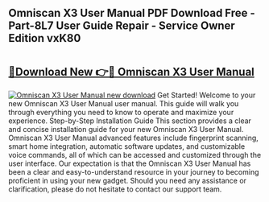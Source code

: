 ## Omniscan X3 User Manual PDF Download Free - Part-8L7 User Guide Repair - Service Owner Edition vxK80

# <h2><a href="http://cf28660.oget.top/?id=Omniscan+X3+User+Manual">🔗Download New 👉🔴 Omniscan X3 User Manual</a></h2>

[![Omniscan X3 User Manual new download](https://i.imgur.com/5g1atiW.png)](http://cf28660.oget.top/?id=Omniscan+X3+User+Manual)
Get Started! Welcome to your new Omniscan X3 User Manual user manual. This guide will walk you through everything you need to know to operate and maximize your experience. Step-by-Step Installation Guide This section provides a clear and concise installation guide for your new Omniscan X3 User Manual. Omniscan X3 User Manual advanced features include fingerprint scanning, smart home integration, automatic software updates, and customizable voice commands, all of which can be accessed and customized through the user interface. Our expectation is that the Omniscan X3 User Manual has been a clear and easy-to-understand resource in your journey to becoming proficient in using your new gadget. Should you need any assistance or clarification, please do not hesitate to contact our support team.

